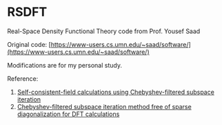 # RSDFT
Real-Space Density Functional Theory code from Prof. Yousef Saad

Original code: [https://www-users.cs.umn.edu/~saad/software/](https://www-users.cs.umn.edu/~saad/software/)



Modifications are for my personal study. 



Reference:

1. [Self-consistent-field calculations using Chebyshev-filtered subspace iteration](https://dl.acm.org/citation.cfm?id=1238666)
2. [Chebyshev-filtered subspace iteration method free of sparse diagonalization for DFT calculations](http://faculty.smu.edu/yzhou/publications/SCF_diagonalization_free_JCP2014.pdf)